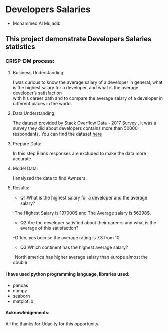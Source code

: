 # Developers Salaries
* Mohammed Al Mujadib


## This project demonstrate Developers Salaries statistics 


### CRISP-DM process:

1. Business Understanding:

    I was curious to know the average salary of a developer in general, what is the highest salary for a developer, and what is the average developer’s satisfaction                
    with his career path and to compare the average salary of a developer in different places in the world.


2. Data Understanding:

    The dataset provided by Stack Overflow Data - 2017 Survey , it was a survey they did about developers contains more than 50000 respondants. You can find the
    dataset [here](https://www.kaggle.com/stackoverflow/so-survey-2017)
     
 
 
3. Prepare Data:

    In this step Blank responses are excluded to make the data more accurate.
     


4. Model Data:

    I analyzed the data to find Awnsers.
    


5. Results:

    * Q1:What is the highest salary for a developer and the average salary?
    
    -The Highest Salary is 197000$ and The Average salary is 56298$.
    
    * Q2:Are the developer satisfied about their careers and what is the average of this satisfaction?
    
    -Often, yes becuse the average rating is 7.3 from 10.
    
    * Q3:Which continent has the highest average salary?
    
    -North america has higher average salary than europe almost the double
   
   
   
   
#### I have used python programming language, libraries used:

* pandas
* numpy
* seaborn
* matplotlib



#### Acknowledgements:

All the thanks for Udacity for this opportunity.
